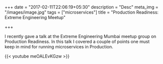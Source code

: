 +++
date = "2017-02-11T22:06:19+05:30"
description = "Desc"
meta_img = "/images/image.jpg"
tags = ["microservices"]
title = "Production Readiness: Extreme Engineering Meetup"

+++

I recently gave a talk at the Extreme Engineering Mumbai meetup group on Production Readiness. In this talk I covered a couple of points one must keep in mind for running microservices in Production.

{{< youtube meOALEvKGzw >}}
